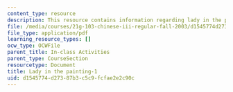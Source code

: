 ```yaml
---
content_type: resource
description: This resource contains information regarding lady in the painting.
file: /media/courses/21g-103-chinese-iii-regular-fall-2003/d1545774d27387b3c5c9fcfae2e2c90c_MIT21G_103F03_painting1.pdf
file_type: application/pdf
learning_resource_types: []
ocw_type: OCWFile
parent_title: In-class Activities
parent_type: CourseSection
resourcetype: Document
title: Lady in the painting-1
uid: d1545774-d273-87b3-c5c9-fcfae2e2c90c
---
```

